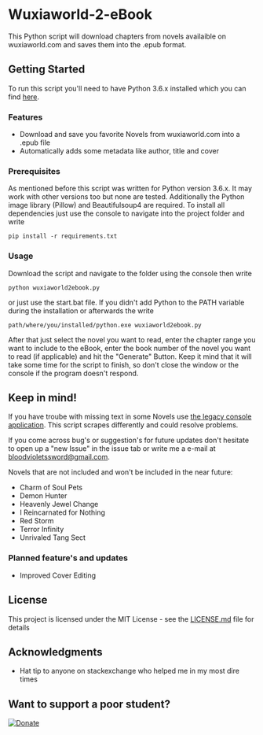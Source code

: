 # Wuxiaworld-2-eBook
This Python script will download chapters from novels availaible on wuxiaworld.com and saves them into the .epub format.

## Getting Started

To run this script you'll need to have Python 3.6.x installed which you can find [here](https://www.python.org/downloads/ "Python Download Link").

### Features

- Download and save you favorite Novels from wuxiaworld.com into a .epub file
- Automatically adds some metadata like author, title and cover

### Prerequisites

As mentioned before this script was written for Python version 3.6.x. It may work with other versions too but none are tested.
Additionally the Python image library (Pillow) and Beautifulsoup4 are required.
To install all dependencies just use the console to navigate into the project folder and write

```
pip install -r requirements.txt
```

### Usage

Download the script and navigate to the folder using the console then write

```
python wuxiaworld2ebook.py
```

or just use the start.bat file. If you didn't add Python to the PATH variable during the installation or afterwards the write

```
path/where/you/installed/python.exe wuxiaworld2ebook.py
```

After that just select the novel you want to read, enter the chapter range you want to include to the eBook, enter the book number of the novel you want to read (if applicable) and hit the "Generate" Button. Keep it mind that it will take some time for the script to finish, so don't close the window or the console if the program doesn't respond.

## Keep in mind!

If you have troube with missing text in some Novels use [the legacy console application](https://github.com/MrHaCkEr/Wuxiaworld-2-eBook/tree/legacy-console-application). This script scrapes differently and could resolve problems.

If you come across bug's or suggestion's for future updates don't hesitate to open up a "new Issue" in the issue tab or write me a e-mail at bloodvioletssword@gmail.com.

Novels that are not included and won't be included in the near future:

- Charm of Soul Pets
- Demon Hunter
- Heavenly Jewel Change
- I Reincarnated for Nothing
- Red Storm
- Terror Infinity
- Unrivaled Tang Sect


### Planned feature's and updates

- Improved Cover Editing

## License

This project is licensed under the MIT License - see the [LICENSE.md](LICENSE.md) file for details

## Acknowledgments

* Hat tip to anyone on stackexchange who helped me in my most dire times

## Want to support a poor student?

[![Donate](https://img.shields.io/badge/Donate-PayPal-green.svg)](https://www.paypal.com/cgi-bin/webscr?cmd=_s-xclick&hosted_button_id=U7KDYY9UB9PMY)
